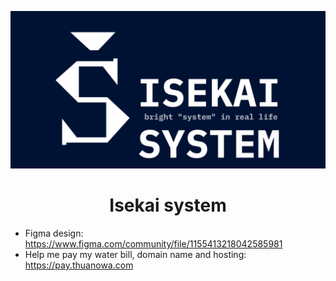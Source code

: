 ![](./img/social-preview.png)

<div align="center">
  <h1>Isekai system</h1>
</div>

- Figma design: https://www.figma.com/community/file/1155413218042585981
- Help me pay my water bill, domain name and hosting: https://pay.thuanowa.com

